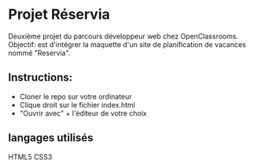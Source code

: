 # Projet Réservia

Deuxième projet du parcours développeur web chez OpenClassrooms. 
Objectif: est d'intégrer la maquette d'un site de planification de vacances nommé "Reservia".




## Instructions:
   - Cloner le repo sur votre ordinateur
   - Clique droit sur le fichier index.html
   - "Ouvrir avec" + l'éditeur de votre choix
 
 
 
## langages utilisés 
  
  HTML5
  CSS3
  
  

